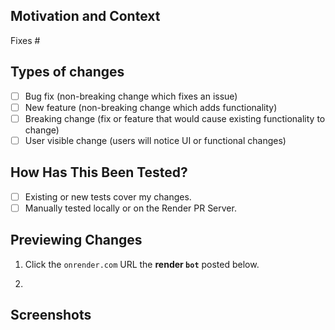 <!-- SUMMARIZE your changes in the Title above. Provide details here. -->

## Motivation and Context

<!-- EXPLAIN why this change is required. Link issues via "Fixes #" or "Helps with #". -->

Fixes #

## Types of changes

<!-- CHECK all the boxes that apply, replacing "[ ]" with "[x]". -->

- [ ] Bug fix (non-breaking change which fixes an issue)
- [ ] New feature (non-breaking change which adds functionality)
- [ ] Breaking change (fix or feature that would cause existing functionality to change)
- [ ] User visible change (users will notice UI or functional changes)

## How Has This Been Tested?

<!-- CHECK all the boxes that apply, replacing "[ ]" with "[x]". -->

- [ ] Existing or new tests cover my changes.
- [ ] Manually tested locally or on the Render PR Server.

## Previewing Changes

<!-- DELETE THIS SECTION IF THERE ARE NO VISIBLE CHANGES. -->
<!-- DETAIL steps to preview user visible changes on the Render PR server. -->
<!-- Tip: You can replace the first step with a direct link. -->

1. Click the `onrender.com` URL the **render `bot`** posted below.

1. 

## Screenshots

<!-- DELETE THIS SECTION IF THERE ARE NO VISIBLE CHANGES. -->
<!-- ATTACH screenshots for user visible changes. -->
